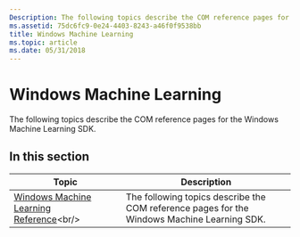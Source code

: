 ```yaml
---
Description: The following topics describe the COM reference pages for the Windows Machine Learning SDK.
ms.assetid: 75dc6fc9-0e24-4403-8243-a46f0f9538bb
title: Windows Machine Learning
ms.topic: article
ms.date: 05/31/2018
---
```


# Windows Machine Learning

The following topics describe the COM reference pages for the Windows Machine Learning SDK.

## In this section



| Topic                                                                                       | Description                                                                                            |
|---------------------------------------------------------------------------------------------|--------------------------------------------------------------------------------------------------------|
| [Windows Machine Learning Reference](https://msdn.microsoft.com/en-us/library/Mt845849(v=VS.85).aspx)<br/> | The following topics describe the COM reference pages for the Windows Machine Learning SDK.<br/> |



 

 

 





